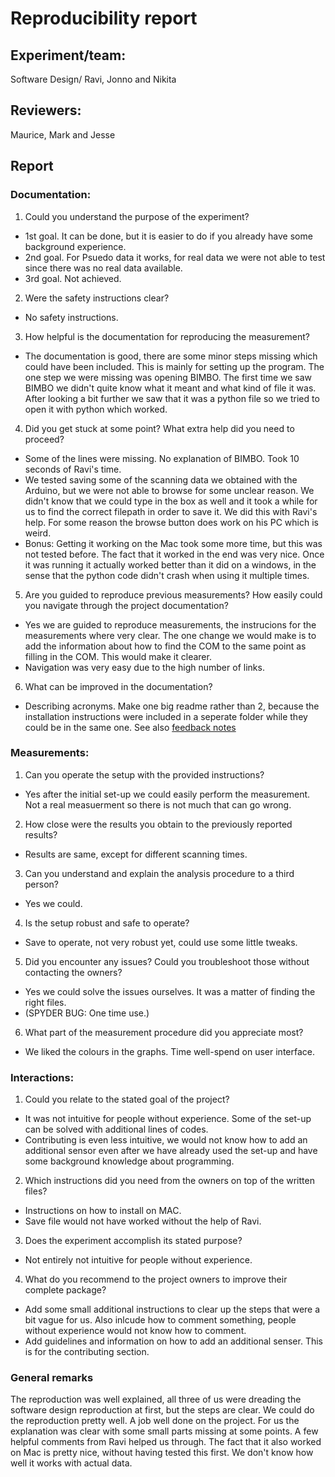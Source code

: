 # Reproducibility report

## Experiment/team: 
Software Design/ Ravi, Jonno and Nikita

## Reviewers: 
Maurice, Mark and Jesse

## Report 

### Documentation:

1.	Could you understand the purpose of the experiment? 
- 1st goal. It can be done, but it is easier to do if you already have some background experience.
- 2nd goal. For Psuedo data it works, for real data we were not able to test since there was no real data available.
- 3rd goal. Not achieved.
2.	Were the safety instructions clear? 
- No safety instructions.
3.	How helpful is the documentation for reproducing the measurement?
- The documentation is good, there are some minor steps missing which could have been included. This is mainly for setting up the program. The one step we were missing was opening BIMBO. The first time we saw BIMBO we didn't quite know what it meant and what kind of file it was. After looking a bit further we saw that it was a python file so we tried to open it with python which worked.
4.	Did you get stuck at some point? What extra help did you need to proceed? 
- Some of the lines were missing. No explanation of BIMBO. Took 10 seconds of Ravi's time.
- We tested saving some of the scanning data we obtained with the Arduino, but we were not able to browse for some unclear reason. We didn't know that we could type in the box as well and it took a while for us to find the correct filepath in order to save it. We did this with Ravi's help. For some reason the browse button does work on his PC which is weird.
- Bonus: Getting it working on the Mac took some more time, but this was not tested before. The fact that it worked in the end was very nice. Once it was running it actually worked better than it did on a windows, in the sense that the python code didn't crash when using it multiple times. 
5.	Are you guided to reproduce previous measurements? How easily could you navigate through the project documentation?
- Yes we are guided to reproduce measurements, the instrucions for the measurements where very clear. The one change we would make is to add the information about how to find the COM to the same point as filling in the COM. This would make it clearer. 
- Navigation was very easy due to the high number of links.
6.	What can be improved in the documentation?
- Describing acronyms. Make one big readme rather than 2, because the installation instructions were included in a seperate folder while they could be in the same one. See also [feedback notes](https://git.science.uu.nl/ued2020/experiment-design-2020/-/blob/patch-18/projects/SoftwareDesign_by_Nikita_Ravi_and_Jonno/feedback/FromOthers.md)

### Measurements:

1.	Can you operate the setup with the provided instructions? 
- Yes after the initial set-up we could easily perform the measurement. Not a real measuerment so there is not much that can go wrong.
2.	How close were the results you obtain to the previously reported results?
- Results are same, except for different scanning times.
3.	Can you understand and explain the analysis procedure to a third person?
- Yes we could.
4.	Is the setup robust and safe to operate? 
- Save to operate, not very robust yet, could use some little tweaks.  
5.	Did you encounter any issues? Could you troubleshoot those without contacting the owners?
- Yes we could solve the issues ourselves. It was a matter of finding the right files. 
- (SPYDER BUG: One time use.)
6.	What part of the measurement procedure did you appreciate most?
- We liked the colours in the graphs. Time well-spend on user interface.

### Interactions:

1.	Could you relate to the stated goal of the project?
- It was not intuitive for people without experience. Some of the set-up can be solved with additional lines of codes.
- Contributing is even less intuitive, we would not know how to add an additional sensor even after we have already used the set-up and have some background knowledge about programming.
2.	Which instructions did you need from the owners on top of the written files?
- Instructions on how to install on MAC.
- Save file would not have worked without the help of Ravi.
3.	Does the experiment accomplish its stated purpose?
- Not entirely not intuitive for people without experience.
4.	What do you recommend to the project owners to improve their complete package?
- Add some small additional instructions to clear up the steps that were a bit vague for us. Also inlcude how to comment something, people without experience would not know how to comment.
- Add guidelines and information on how to add an additional senser. This is for the contributing section. 

### General remarks

The reproduction was well explained, all three of us were dreading the software design reproduction at first, but the steps are clear. We could do the reproduction pretty well.
A job well done on the project. For us the explanation was clear with some small parts missing at some points. A few helpful comments from Ravi helped us through. The fact that it also worked on Mac is pretty nice, without having tested this first. 
We don't know how well it works with actual data. 


